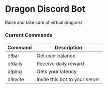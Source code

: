 # Dragon Discord Bot
 Raise and take care of virtual dragons!
 
### Current Commands
| Command      | Description |
| ----------- | ----------- |
| d!bal      | Get user balance       |
| d!daily   | Receive daily reward        |
| d!ping   | Gets your latency        |
| d!invite   | Invite this bot to your server        |
